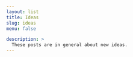 ```yaml
---
layout: list
title: Ideas
slug: ideas
menu: false

description: >
  These posts are in general about new ideas.
---
```

